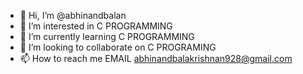- 👋 Hi, I’m @abhinandbalan
- 👀 I’m interested in  C PROGRAMMING
- 🌱 I’m currently learning C PROGRAMMING 
- 💞️ I’m looking to collaborate on C PROGRAMING
- 📫 How to reach me EMAIL abhinandbalakrishnan928@gmail.com
  

<!---
abhinandbalan/abhinandbalan is a ✨ special ✨ repository because its `README.md` (this file) appears on your GitHub profile.
You can click the Preview link to take a look at your changes.
--->
